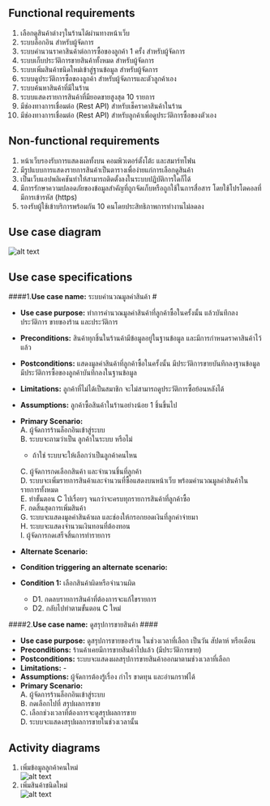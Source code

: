 ## Functional requirements ##
1. เลือกดูสินค้าต่างๆในร้านได้ผ่านทางหน้าเว็บ
2. ระบบล็อกอิน สำหรับผู้จัดการ
2. ระบบคำนวนราคาสินค้าต่อการซื้อของลูกค้า 1 ครั้ง สำหรับผู้จัดการ
3. ระบบเก็บประวัติการขายสินค้าทั้งหมด สำหรับผู้จัดการ
4. ระบบเพิ่มสินค้าชนิดใหม่เข้าสู่ฐานข้อมูล สำหรับผู้จัดการ
5. ระบบดูประวัติการซื้อของลูกค้า  สำหรับผู้จัดการและตัวลูกค้าเอง  
6. ระบบค้นหาสินค้าที่มีในร้าน
7. ระบบแสดงรายการสินค้าที่มียอดขายสูงสุด 10 รายการ
8. มีช่องทางการเชื่อมต่อ (Rest API) สำหรับเช็คราคาสินค้าในร้าน
9. มีช่องทางการเชื่อมต่อ (Rest API) สำหรับลูกค้าเพื่อดูประวัติการซื้อของตัวเอง

## Non-functional requirements ##
1.  หน้าเว็บรองรับการแสดงผลทั้งบน คอมพิวเตอร์ตั้งโต้ะ และสมาร์ทโฟน
2.  มีรูปแบบการแสดงรายการสินค้าเป็นตารางเพื่อง่ายแก่การเลือกดูสินค้า
3.  เป็นเว็บแอปพลิเคชันทำให้สามารถติดตั้งลงในระบบปฏิบัติการใดก็ได้
4.  มีการรักษาความปลอดภัยของข้อมูลสำคัญที่ถูกจัดเก็บหรือถูกใช้ในการสื่อสาร โดยใช้โปรโตคอลที่มีการเข้ารหัส (https)
5. รองรับผู้ใช้เข้าบริการพร้อมกัน 10 คนโดยประสิทธิภาพการทำงานไม่ลดลง

## Use case diagram ##
![alt text](http://ziko.kmi.tl/ooad/usecase3.png)

## Use case specifications ##
####1.**Use case name:** ระบบคำนวณมูลค่าสินค้า  #
 - **Use case purpose:** ทำการคำนวณมูลค่าสินค้าที่ลูกค้าซื้อในครั้งนั้น แล้วบันทึกลงประวัติการ
ขายของร้าน และประวัติการ  
 - **Preconditions:** สินค้าทุกชิ้นในร้านค้ามีข้อมูลอยู่ในฐานข้อมูล และมีการกำหนดราคาสินค้าไว้แล้ว
 - **Postconditions:** แสดงมูลค่าสินค้าที่ลูกค้าซื้อในครั้งนั้น มีประวัติการขายบันทึกลงฐานข้อมูล มีประวัติการซื้อของลูกค้าบันทึกลงในฐานข้อมูล  
 - **Limitations:** ลูกค้าที่ไม่ได้เป็นสมาชิก จะไม่สามารถดูประวัติการซื้อย้อนหลังได้
 - **Assumptions:** ลูกค้าซื้อสินค้าในร้านอย่างน้อย 1 ชิ้นขึ้นไป
 - **Primary Scenario:**  
   A. ผู้จัดการร้านล็อกอินเข้าสู่ระบบ  
   B. ระบบจะถามว่าเป็น ลูกค้าในระบบ หรือไม่  
     -   ถ้าใช่ ระบบจะให้เลือกว่าเป็นลูกค้าคนไหน
   
   C. ผู้จัดการกดเลือกสินค้า และจำนวนชิ้นที่ลูกค้า  
   D. ระบบจะเพิ่มรายการสินค้าและจำนวนที่ซื้อแสดงบนหน้าเว็บ พร้อมคำนวณมูลค่าสินค้าในรายการทั้งหมด  
   E. ทำขั้นตอน C ไปเรื่อยๆ จนกว่าจะครบทุกรายการสินค้าที่ลูกค้าซื้อ  
   F. กดสิ้นสุดการเพิ่มสินค้า  
   G. ระบบจะแสดงมูลค่าสินค้าผล และช่องให้กรอกยอดเงินที่ลูกค่าจ่ายมา  
   H. ระบบจะแสดงจำนวนเงินทอนที่ต้องทอน  
   I. ผู้จัดการกดเสร็จสิ้นการทำรายการ  
 - **Alternate Scenario:**
 - **Condition triggering an alternate scenario:**
 - **Condition 1:** เลือกสินค้าผิดหรือจำนวนผิด
     - D1. กดลบรายการสินค้าที่ต้องการจะแก้ไขรายการ  
     - D2. กลับไปทำตามขั้นตอน C ใหม่  
  

####2.**Use case name:** ดูสรุปการขายสินค้า  ####
 - **Use case purpose:** ดูสรุปการขายของร้าน ในช่วงเวลาที่เลือก เป็นวัน สัปดาห์ หรือเดือน  
 - **Preconditions:** ร้านค้าเคยมีการขายสินค้าไปแล้ว (มีประวัติการขาย)
 - **Postconditions:** ระบบจะแสดงผลสรุปการขายสินค้าออกมาตามช่วงเวลาที่เลือก  
 - **Limitations:** -
 - **Assumptions:** ผู้จัดการต้องรู้เรื่อง กำไร ขาดทุน และอ่านกราฟได้  
 - **Primary Scenario:**  
   A. ผู้จัดการร้านล็อกอินเข้าสู่ระบบ    
   B. กดเลือกไปที่ สรุปผลการขาย  
   C. เลือกช่วงเวลาที่ต้องการจะดูสรุปผลการขาย  
   D. ระบบจะแสดงสรุปผลการขายในช่วงเวลานั้น  

## Activity diagrams ##
1. เพิ่มข้อมูลลูกค้าคนใหม่  
![alt text](http://ziko.kmi.tl/ooad/add.jpg)
2. เพิ่มสินค้าชนิดใหม่  
![alt text](http://ziko.kmi.tl/ooad/regis.jpg)
